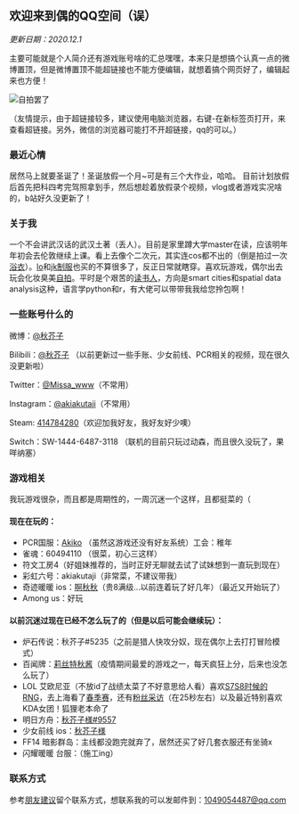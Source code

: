 ## 欢迎来到偶的QQ空间（误）

_更新日期：2020.12.1_

主要可能就是个人简介还有游戏账号啥的汇总嘿嘿，本来只是想搞个认真一点的微博置顶，但是微博置顶不能超链接也不能方便编辑，就想着搞个网页好了，编辑起来也方便！

![自拍罢了](http://r.photo.store.qq.com/psc?/V522TjtD4cRIdR3KTalg04Wacw1gcfl8/45NBuzDIW489QBoVep5mcaV2NcuRbi97LGOvZiwnh3.3eCHTFLyVXE0d4RjzFYzEbvEB3rSukIjBvUJCIKB93AgTz*LbHggh99RMV0uAhjY!/r)

（友情提示，由于超链接较多，建议使用电脑浏览器，右键-在新标签页打开，来查看超链接。另外，微信的浏览器可能打不开超链接，qq的可以。）

### 最近心情

居然马上就要圣诞了！圣诞放假一个月~可是有三个大作业，哈哈。
目前计划放假后首先把科四考完驾照拿到手，然后想趁着放假录个视频，vlog或者游戏实况啥的，b站好久没更新了！

### 关于我

一个不会讲武汉话的武汉土著（丢人）。目前是家里蹲大学master在读，应该明年年初会去伦敦继续上课。看上去像个二次元，其实连cos都不出的（倒是拍过一次[浴衣](http://b223.photo.store.qq.com/psb?/V10Ku9CI4aQd30/4gS9EMfV85q0J.*z7CADvc9q1DtmBkOflFv632CCISQ!/b/dN8AAAAAAAAA&bo=QAZgCYARQBoRF8Q!&rf=viewer_4)）。[lo](http://r.photo.store.qq.com/psc?/V10Ku9CI4aQd30/45NBuzDIW489QBoVep5mcRXz84g.hqbCLVQaCN1rpayIWPj8VDDXVPTtBe590fJDUFIJ*3rasInv4vWLQAoJV74AHIsMvcXnSGzLumrFdfs!/r)和[jk制服](http://photogz.photo.store.qq.com/psc?/V10Ku9CI4aQd30/45NBuzDIW489QBoVep5mcQzyJj*Td3vjqTD1yaghLs*1d6MSXK8CGbv8Di2lbfJRiLzdPd8*xOn*JJPdCEdGI7W*NIfqGNDRKB0JQkSwzTI!/b&bo=QAYcC3AIAA8BSUg!&rf=viewer_4)也买的不算很多了，反正日常就瞎穿。喜欢玩游戏，偶尔出去玩会化妆臭美[自拍](http://m.qpic.cn/psc?/V10Ku9CI4aQd30/45NBuzDIW489QBoVep5mcW*rJ06k0MBsTT7hcZOZ2b6zi4kRhmikRa1GQ1BhDxQvBLqk*5IZhZZ3qQtfRT2MtqVIz6bR94wzQx0Jy2IXhyU!/b&bo=AAb.BQAG*gUBWX4!&rf=viewer_4)。平时是个艰苦的[读书人](http://a1.qpic.cn/psc?/V10Ku9CI3pAZio/ruAMsa53pVQWN7FLK88i5morMdIAweeyi9t8ENdtdWxRiSEM0hGXHoa80.3hfbL6vJeqM3X1prO45mUNJ57G.Psagqu1lLWjS2LahCxzlNE!/b&ek=1&kp=1&pt=0&bo=2gR8BNoEfAQRECc!&tl=3&vuin=1049054487&tm=1606399200&sce=60-4-3&rf=viewer_311)，方向是smart cities和spatial data analysis这种，语言学python和r，有大佬可以带带我我给您拎包啊！

### 一些账号什么的

微博：[@秋芥子](https://weibo.com/fighting51?topnav=1&wvr=6&topsug=1&is_all=1)

Bilibili：[@秋芥子](https://space.bilibili.com/3360585) （以前更新过一些手账、少女前线、PCR相关的视频，现在很久没更新啦）

Twitter：[@Missa_www](https://twitter.com/Missa_www)（不常用）

Instagram：[@akiakutaji](https://www.instagram.com/akiakutaji/)（不常用）

Steam: [414784280](https://steamcommunity.com/profiles/76561198375050008/)（欢迎加我好友，我好友好少噢）

Switch：SW-1444-6487-3118 （联机的目前只玩过动森，而且很久没玩了，果咩纳塞）

### 游戏相关

我玩游戏很杂，而且都是周期性的，一周沉迷一个这样，且都挺菜的（

#### 现在在玩的：

- PCR国服：[Akiko](http://a1.qpic.cn/psc?/V522TjtD4cRIdR3KTalg04Wacw1gcfl8/ruAMsa53pVQWN7FLK88i5uUyO79EleW56*nHziOXZhcHijh2*3RXlU9erLNQcS7PsGL8gCPRotkfscD1sFfw0mnxY5wiFo6g25hNWYjv5FU!/b&ek=1&kp=1&pt=0&bo=gwc4BAAAAAADZ*o!&tl=1&vuin=2940155947&tm=1606395600&sce=60-2-2&rf=viewer_4) （虽然这游戏还没有好友系统）工会：稚年
- 雀魂：60494110 （很菜，初心三这样）
- 符文工房4（好姐妹推荐的，当时正好无聊就去试了试妹想到一直玩到现在）
- 彩虹六号：akiakutaji（非常菜，不建议带我）
- 奇迹暖暖 ios：[啊秋秋](http://r.photo.store.qq.com/psc?/V522TjtD4cRIdR3KTalg04Wacw1gcfl8/45NBuzDIW489QBoVep5mcZC0zUSOpfbljNei*raBBNh103Gt3iPqP3v3XTGRC8orRUfL.r0vPYcm0KyN8ivjwWnVsSE3irHcPklOWHx9qfk!/r)（贵8满级...以前连着玩了好几年）（最近又开始玩了）
- Among us：好玩

#### 以前沉迷过现在已经不怎么玩了的（但是以后可能会继续玩）：

- 炉石传说：秋芥子#5235（之前是猎人快攻分奴，现在偶尔上去打打冒险模式）
- 百闻牌：[莉丝特秋酱](http://r.photo.store.qq.com/psc?/V522TjtD4cRIdR3KTalg04Wacw1gcfl8/45NBuzDIW489QBoVep5mcZC0zUSOpfbljNei*raBBNjPBc*k*t*gcA4ODaY7G7m7ykswgKlCwOOZ4eK1AeqaZydABqBPyp1zfbmrC2Rn38M!/r)（疫情期间最爱的游戏之一，每天疯狂上分，后来也没怎么玩了）
- LOL 艾欧尼亚（不放id了战绩太菜了不好意思给人看）喜欢[S7S8时候的RNG](http://r.photo.store.qq.com/psc?/V522TjtD4cRIdR3KTalg04Wacw1gcfl8/45NBuzDIW489QBoVep5mcUg2Vqp*lwVgaLvMHcqt6H*VZibdnf5nvo8.0OuenFebk8jUmGLIOdbXUAvjup*jfu2SdIqbH2lwKAxPd5kZ9kM!/r)，去上海看了[春季赛](https://weibo.com/1928723543/G5kxUEWGm?from=page_1005051928723543_profile&wvr=6&mod=weibotime&type=comment#_rnd1606401545421)，还有[粉丝采访](https://weibo.com/5756404150/G6zL7mrjr?from=page_1005055756404150_profile&wvr=6&mod=weibotime&type=comment)（在25秒左右）以及最近特别喜欢KDA女团！狐狸老本命了
- 明日方舟：[秋芥子様#9557](http://m.qpic.cn/psc?/V522TjtD4cRIdR3KTalg04Wacw1gcfl8/ruAMsa53pVQWN7FLK88i5jbo.hJ4F.SqQjbBpSqHcKdnml4dxe7hHQ*LrlQA7ydHtORZ.DvW0hN5tqMB.rCOpjlKu2lpZmOvE4KZrO6rOMY!/b&bo=BAXSAgQF0gIDCSw!&rf=viewer_4)
- 少女前线 ios：[秋芥子様](http://a1.qpic.cn/psc?/V522TjtD4cRIdR3KTalg04Wacw1gcfl8/ruAMsa53pVQWN7FLK88i5gZ1dS75V3jv*1jFlonppiNtKCNGolfNHE1LG75f4FZFzHKD7J1wxo.T0gf*mBo4WANFCjZ7cP5cCcsjDNXQSf0!/b&ek=1&kp=1&pt=0&bo=*we*BP8HvwQBKQ4!&tl=3&vuin=2940155947&tm=1606395600&sce=60-2-2&rf=viewer_4)
- FF14 暗影群岛：主线都没跑完就弃了，居然还买了好几套衣服还有坐骑x 
- 闪耀暖暖 台服：（施工ing）

### 联系方式
参考[朋友建议](http://a1.qpic.cn/psc?/V522TjtD4cRIdR3KTalg04Wacw1gcfl8/ruAMsa53pVQWN7FLK88i5oaHnFlzBsu9dB8vonckrq0QCsKSNNbRxw.Mc4srbCvMMdIDeRvKLcEVOWSLfuaKxrAIuqpmxClYXXaBslHzEY4!/b&ek=1&kp=1&pt=0&bo=PwQGBD8EBgQBGT4!&tl=3&vuin=2940155947&tm=1606399200&sce=60-2-2&rf=viewer_4)留个联系方式，想联系我的可以发邮件到：1049054487@qq.com
